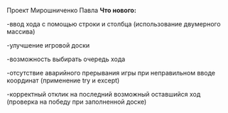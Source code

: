 Проект Мирошниченко Павла
**Что нового:**

-ввод хода с помощью строки и столбца (использование двумерного массива)

-улучшение игровой доски

-возможность выбирать очередь хода

-отсутствие аварийного прерывания игры при неправильном вводе координат (применение try и except)

-корректный отклик на последний возможный оставшийся ход (проверка на победу при заполненной доске)
